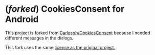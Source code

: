 # (*forked*) CookiesConsent for Android

This project is forked from [Carlosph/CookiesConsent](https://github.com/Carlosph/CookiesConsent) because I needed
different messages in the dialogs.

This fork uses the same [license as the original project.](https://github.com/Carlosph/CookiesConsent/blob/master/README.md)
